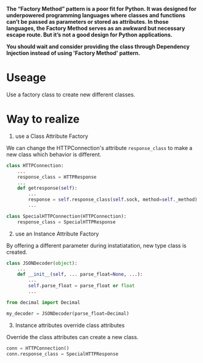 **The “Factory Method” pattern is a poor fit for Python. It was designed for underpowered programming languages where classes and functions can’t be passed as parameters or stored as attributes. In those languages, the Factory Method serves as an awkward but necessary escape route. But it’s not a good design for Python applications.**

**You should wait and consider providing the class through Dependency Injection instead of using 'Factory Method' pattern.**

# Useage
Use a factory class to create new different classes.

# Way to realize

1. use a Class Attribute Factory


We can change the HTTPConnection's attribute `response_class` to make a new class which behavior is different.
```python
class HTTPConnection:
    ...
    response_class = HTTPResponse
    ...
    def getresponse(self):
        ...
        response = self.response_class(self.sock, method=self._method)
        ...

class SpecialHTTPConnection(HTTPConnection):
    response_class = SpecialHTTPResponse
```     

2. use an Instance Attribute Factory

By offering a different parameter during instatiatation, new type class is created.
```python
class JSONDecoder(object):
    ...
    def __init__(self, ... parse_float=None, ...):
        ...
        self.parse_float = parse_float or float
        ...

from decimal import Decimal

my_decoder = JSONDecoder(parse_float=Decimal)
```

3. Instance attributes override class attributes

Override the class attributes can create a new class.
```python
conn = HTTPConnection()
conn.response_class = SpecialHTTPResponse
```

